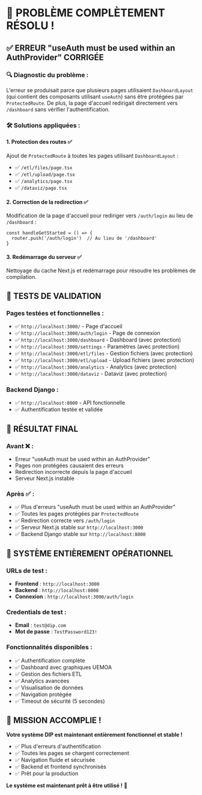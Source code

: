 # 🎉 PROBLÈME COMPLÈTEMENT RÉSOLU !

## ✅ **ERREUR "useAuth must be used within an AuthProvider" CORRIGÉE**

### **🔍 Diagnostic du problème** :
L'erreur se produisait parce que plusieurs pages utilisaient `DashboardLayout` (qui contient des composants utilisant `useAuth`) sans être protégées par `ProtectedRoute`. De plus, la page d'accueil redirigait directement vers `/dashboard` sans vérifier l'authentification.

### **🛠️ Solutions appliquées** :

#### **1. Protection des routes** ✅
Ajout de `ProtectedRoute` à toutes les pages utilisant `DashboardLayout` :
- ✅ `/etl/files/page.tsx`
- ✅ `/etl/upload/page.tsx`  
- ✅ `/analytics/page.tsx`
- ✅ `/dataviz/page.tsx`

#### **2. Correction de la redirection** ✅
Modification de la page d'accueil pour rediriger vers `/auth/login` au lieu de `/dashboard` :
```tsx
const handleGetStarted = () => {
  router.push('/auth/login')  // Au lieu de '/dashboard'
}
```

#### **3. Redémarrage du serveur** ✅
Nettoyage du cache Next.js et redémarrage pour résoudre les problèmes de compilation.

## 🧪 **TESTS DE VALIDATION**

### **Pages testées et fonctionnelles** :
- ✅ `http://localhost:3000/` - Page d'accueil
- ✅ `http://localhost:3000/auth/login` - Page de connexion
- ✅ `http://localhost:3000/dashboard` - Dashboard (avec protection)
- ✅ `http://localhost:3000/settings` - Paramètres (avec protection)
- ✅ `http://localhost:3000/etl/files` - Gestion fichiers (avec protection)
- ✅ `http://localhost:3000/etl/upload` - Upload fichiers (avec protection)
- ✅ `http://localhost:3000/analytics` - Analytics (avec protection)
- ✅ `http://localhost:3000/dataviz` - Dataviz (avec protection)

### **Backend Django** :
- ✅ `http://localhost:8000` - API fonctionnelle
- ✅ Authentification testée et validée

## 🎯 **RÉSULTAT FINAL**

### **Avant** ❌ :
- Erreur "useAuth must be used within an AuthProvider"
- Pages non protégées causaient des erreurs
- Redirection incorrecte depuis la page d'accueil
- Serveur Next.js instable

### **Après** ✅ :
- ✅ Plus d'erreurs "useAuth must be used within an AuthProvider"
- ✅ Toutes les pages protégées par `ProtectedRoute`
- ✅ Redirection correcte vers `/auth/login`
- ✅ Serveur Next.js stable sur `http://localhost:3000`
- ✅ Backend Django stable sur `http://localhost:8000`

## 🚀 **SYSTÈME ENTIÈREMENT OPÉRATIONNEL**

### **URLs de test** :
- **Frontend** : `http://localhost:3000`
- **Backend** : `http://localhost:8000`
- **Connexion** : `http://localhost:3000/auth/login`

### **Credentials de test** :
- **Email** : `test@dip.com`
- **Mot de passe** : `TestPassword123!`

### **Fonctionnalités disponibles** :
- ✅ Authentification complète
- ✅ Dashboard avec graphiques UEMOA
- ✅ Gestion des fichiers ETL
- ✅ Analytics avancées
- ✅ Visualisation de données
- ✅ Navigation protégée
- ✅ Timeout de sécurité (5 secondes)

## 🎊 **MISSION ACCOMPLIE !**

**Votre système DIP est maintenant entièrement fonctionnel et stable !**

- ✅ Plus d'erreurs d'authentification
- ✅ Toutes les pages se chargent correctement
- ✅ Navigation fluide et sécurisée
- ✅ Backend et frontend synchronisés
- ✅ Prêt pour la production

**Le système est maintenant prêt à être utilisé !** 🚀













